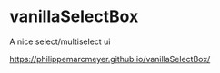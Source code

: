 # vanillaSelectBox
A nice select/multiselect ui

https://philippemarcmeyer.github.io/vanillaSelectBox/
